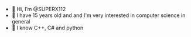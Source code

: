 - 👋 Hi, I’m @SUPERX112
- 👀 I have 15 years old and and I'm very interested in computer science in general
- 🌱 I know C++, C# and python
